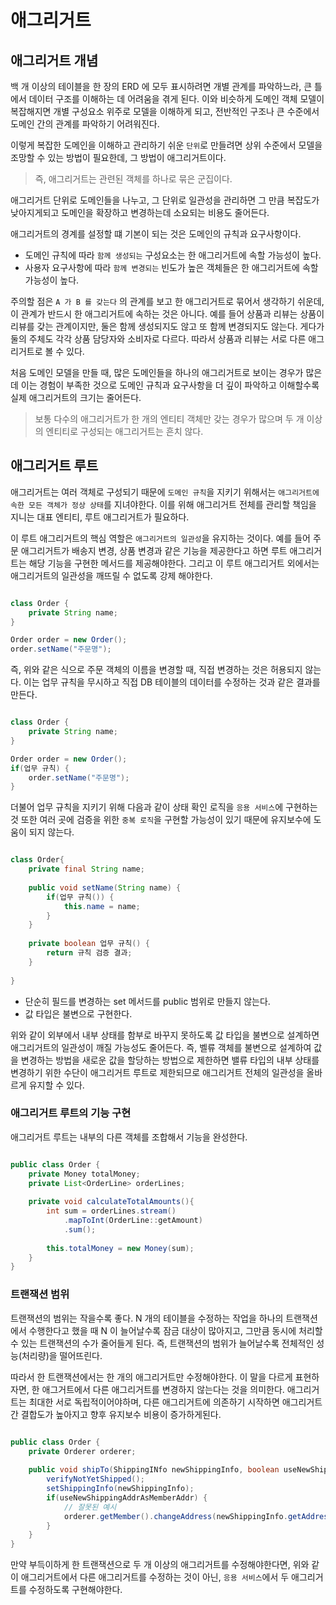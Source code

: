 # 애그리거트

## 애그리거트 개념

백 개 이상의 테이블을 한 장의 ERD 에 모두 표시하려면 개별 관계를 파악하느라, 큰 틀에서 데이터 구조를 이해하는 데 어려움을 겪게 된다.
이와 비슷하게 도메인 객체 모델이 복잡해지면 개별 구성요소 위주로 모델을 이해하게 되고, 전반적인 구조나 큰 수준에서 도메인 간의 관계를 파악하기 어려워진다.

이렇게 복잡한 도메인을 이해하고 관리하기 쉬운 `단위`로 만들려면 상위 수준에서 모델을 조망할 수 있는 방법이 필요한데, 그 방법이 애그리거트이다. 
> 즉, 애그리거트는 관련된 객체를 하나로 묶은 군집이다.

애그리거트 단위로 도메인들을 나누고, 그 단위로 일관성을 관리하면 그 만큼 복잡도가 낮아지게되고 도메인을 확장하고 변경하는데 소요되는 비용도 줄어든다.

애그리거트의 경계를 설정할 떄 기본이 되는 것은 도메인의 규칙과 요구사항이다. 

- 도메인 규칙에 따라 `함께 생성되는` 구성요소는 한 애그리거트에 속할 가능성이 높다.
- 사용자 요구사항에 따라 `함께 변경되는` 빈도가 높은 객체들은 한 애그리거트에 속할 가능성이 높다.

주의할 점은 `A 가 B 를 갖는다` 의 관계를 보고 한 애그리거트로 묶어서 생각하기 쉬운데, 이 관계가 반드시 한 애그리거트에 속하는 것은 아니다.
예를 들어 상품과 리뷰는 상품이 리뷰를 갖는 관계이지만, 둘은 함께 생성되지도 않고 또 함께 변경되지도 않는다. 게다가 둘의 주체도 각각 상품 담당자와 소비자로 다르다. 
따라서 상품과 리뷰는 서로 다른 애그리거트로 볼 수 있다.

처음 도메인 모델을 만들 때, 많은 도메인들을 하나의 애그리거트로 보이는 경우가 많은데 이는 경험이 부족한 것으로 도메인 규칙과 요구사항을 더 깊이 파악하고 이해할수록 실제 애그리거트의 크기는 줄어든다.
> 보통 다수의 애그리거트가 한 개의 엔티티 객체만 갖는 경우가 많으며 두 개 이상의 엔티티로 구성되는 애그리거트는 흔치 않다.

## 애그리거트 루트

애그리거트는 여러 객체로 구성되기 때문에 `도메인 규칙`을 지키기 위해서는 `애그리거트에 속한 모든 객체가 정상 상태`를 지녀야한다. 
이를 위해 애그리거트 전체를 관리할 책임을 지니는 대표 엔티티, 루트 애그리거트가 필요하다.

이 루트 애그리거트의 핵심 역할은 `애그리거트의 일관성`을 유지하는 것이다. 예를 들어 주문 애그리거트가 배송지 변경, 상품 변경과 같은 기능을 제공한다고 하면 
루트 애그리거트는 해당 기능을 구현한 메서드를 제공해야한다. 그리고 이 루트 애그리거트 외에서는 애그리거트의 일관성을 깨뜨릴 수 없도록 강제 해야한다.

```java

class Order {
    private String name;
}

Order order = new Order();
order.setName("주문명");

```

즉, 위와 같은 식으로 주문 객체의 이름을 변경할 때, 직접 변경하는 것은 허용되지 않는다. 
이는 업무 규칙을 무시하고 직접 DB 테이블의 데이터를 수정하는 것과 같은 결과를 만든다.

```java

class Order {
    private String name;
}

Order order = new Order();
if(업무 규칙) {
    order.setName("주문명");
}
```

더불어 업무 규칙을 지키기 위해 다음과 같이 상태 확인 로직을 `응용 서비스`에 구현하는 것 또한 여러 곳에 
검증을 위한 `중복 로직`을 구현할 가능성이 있기 때문에 유지보수에 도움이 되지 않는다.

```java

class Order{
    private final String name;
    
    public void setName(String name) {
        if(업무 규칙()) {
            this.name = name;
        }
    }
    
    private boolean 업무 규칙() {
        return 규칙 검증 결과;
    }
    
}

```

- 단순히 필드를 변경하는 set 메서드를 public 범위로 만들지 않는다.
- 값 타입은 불변으로 구현한다.

위와 같이 외부에서 내부 상태를 함부로 바꾸지 못하도록 값 타입을 불변으로 설계하면 애그리거트의 일관성이 깨질 가능성도 줄어든다.
즉, 벨류 객체를 불변으로 설계하여 값을 변경하는 방법을 새로운 값을 할당하는 방법으로 제한하면 밸류 타입의 내부 상태를 변경하기 위한 수단이 애그리거트 루트로 제한되므로 
애그리거트 전체의 일관성을 올바르게 유지할 수 있다.

### 애그리거트 루트의 기능 구현

애그리거트 루트는 내부의 다른 객체를 조합해서 기능을 완성한다.

```java

public class Order {
    private Money totalMoney;
    private List<OrderLine> orderLines;
    
    private void calculateTotalAmounts(){
        int sum = orderLines.stream()
            .mapToInt(OrderLine::getAmount)
            .sum();
        
        this.totalMoney = new Money(sum);
    }
}

```

### 트랜잭션 범위

트랜잭션의 범위는 작을수록 좋다. N 개의 테이블을 수정하는 작업을 하나의 트랜잭션에서 수행한다고 했을 때 
N 이 늘어날수록 잠금 대상이 많아지고, 그만큼 동시에 처리할 수 있는 트랜잭션의 수가 줄어들게 된다. 
즉, 트랜잭션의 범위가 늘어날수록 전체적인 성능(처리량)을 떨어뜨린다.

따라서 한 트랜잭션에서는 한 개의 애그리거트만 수정해야한다. 이 말을 다르게 표현하자면, 한 애그거트에서 다른
애그리거트를 변경하지 않는다는 것을 의미한다. 애그리거트는 최대한 서로 독립적이어야하며, 다른 애그리거트에 의존하기 시작하면 애그리거트 간 결합도가 높아지고 향후
유지보수 비용이 증가하게된다.

```java

public class Order {
    private Orderer orderer;
    
    public void shipTo(ShippingINfo newShippingInfo, boolean useNewShippingAddrAsMemberAddr) {
        verifyNotYetShipped();
        setShippingInfo(newShippingInfo);
        if(useNewShippingAddrAsMemberAddr) {
            // 잘못된 예시
            orderer.getMember().changeAddress(newShippingInfo.getAddress());
        }
    }
}

```
 
만약 부득이하게 한 트랜잭션으로 두 개 이상의 애그리거트를 수정해야한다면, 위와 같이 애그리거트에서 다른 애그리거트를 
수정하는 것이 아닌, `응용 서비스`에서 두 애그리거트를 수정하도록 구현해야한다.

